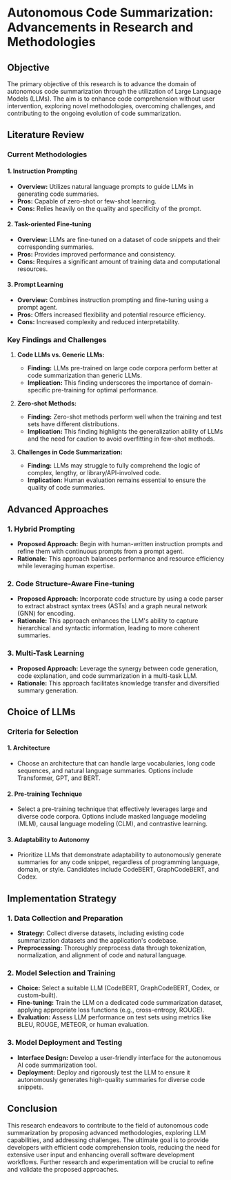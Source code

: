 # Autonomous Code Summarization: Advancements in Research and Methodologies

## Objective

The primary objective of this research is to advance the domain of autonomous code summarization through the utilization of Large Language Models (LLMs). The aim is to enhance code comprehension without user intervention, exploring novel methodologies, overcoming challenges, and contributing to the ongoing evolution of code summarization.

## Literature Review

### Current Methodologies

#### 1. **Instruction Prompting**
- **Overview:** Utilizes natural language prompts to guide LLMs in generating code summaries.
- **Pros:** Capable of zero-shot or few-shot learning.
- **Cons:** Relies heavily on the quality and specificity of the prompt.

#### 2. **Task-oriented Fine-tuning**
- **Overview:** LLMs are fine-tuned on a dataset of code snippets and their corresponding summaries.
- **Pros:** Provides improved performance and consistency.
- **Cons:** Requires a significant amount of training data and computational resources.

#### 3. **Prompt Learning**
- **Overview:** Combines instruction prompting and fine-tuning using a prompt agent.
- **Pros:** Offers increased flexibility and potential resource efficiency.
- **Cons:** Increased complexity and reduced interpretability.

### Key Findings and Challenges

1. **Code LLMs vs. Generic LLMs:**
   - **Finding:** LLMs pre-trained on large code corpora perform better at code summarization than generic LLMs.
   - **Implication:** This finding underscores the importance of domain-specific pre-training for optimal performance.

2. **Zero-shot Methods:**
   - **Finding:** Zero-shot methods perform well when the training and test sets have different distributions.
   - **Implication:** This finding highlights the generalization ability of LLMs and the need for caution to avoid overfitting in few-shot methods.

3. **Challenges in Code Summarization:**
   - **Finding:** LLMs may struggle to fully comprehend the logic of complex, lengthy, or library/API-involved code.
   - **Implication:** Human evaluation remains essential to ensure the quality of code summaries.

## Advanced Approaches

### 1. Hybrid Prompting
- **Proposed Approach:** Begin with human-written instruction prompts and refine them with continuous prompts from a prompt agent.
- **Rationale:** This approach balances performance and resource efficiency while leveraging human expertise.

### 2. Code Structure-Aware Fine-tuning
- **Proposed Approach:** Incorporate code structure by using a code parser to extract abstract syntax trees (ASTs) and a graph neural network (GNN) for encoding.
- **Rationale:** This approach enhances the LLM's ability to capture hierarchical and syntactic information, leading to more coherent summaries.

### 3. Multi-Task Learning
- **Proposed Approach:** Leverage the synergy between code generation, code explanation, and code summarization in a multi-task LLM.
- **Rationale:** This approach facilitates knowledge transfer and diversified summary generation.

## Choice of LLMs

### Criteria for Selection

#### 1. Architecture
- Choose an architecture that can handle large vocabularies, long code sequences, and natural language summaries. Options include Transformer, GPT, and BERT.

#### 2. Pre-training Technique
- Select a pre-training technique that effectively leverages large and diverse code corpora. Options include masked language modeling (MLM), causal language modeling (CLM), and contrastive learning.

#### 3. Adaptability to Autonomy
- Prioritize LLMs that demonstrate adaptability to autonomously generate summaries for any code snippet, regardless of programming language, domain, or style. Candidates include CodeBERT, GraphCodeBERT, and Codex.

## Implementation Strategy

### 1. Data Collection and Preparation
- **Strategy:** Collect diverse datasets, including existing code summarization datasets and the application's codebase.
- **Preprocessing:** Thoroughly preprocess data through tokenization, normalization, and alignment of code and natural language.

### 2. Model Selection and Training
- **Choice:** Select a suitable LLM (CodeBERT, GraphCodeBERT, Codex, or custom-built).
- **Fine-tuning:** Train the LLM on a dedicated code summarization dataset, applying appropriate loss functions (e.g., cross-entropy, ROUGE).
- **Evaluation:** Assess LLM performance on test sets using metrics like BLEU, ROUGE, METEOR, or human evaluation.

### 3. Model Deployment and Testing
- **Interface Design:** Develop a user-friendly interface for the autonomous AI code summarization tool.
- **Deployment:** Deploy and rigorously test the LLM to ensure it autonomously generates high-quality summaries for diverse code snippets.

## Conclusion

This research endeavors to contribute to the field of autonomous code summarization by proposing advanced methodologies, exploring LLM capabilities, and addressing challenges. The ultimate goal is to provide developers with efficient code comprehension tools, reducing the need for extensive user input and enhancing overall software development workflows. Further research and experimentation will be crucial to refine and validate the proposed approaches.
